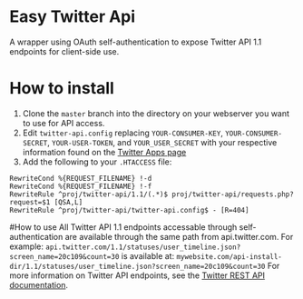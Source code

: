 # Easy Twitter Api

A wrapper using OAuth self-authentication to expose Twitter API 1.1 endpoints for client-side use.

# How to install

1. Clone the `master` branch into the directory on your webserver you want to use for API access.
2. Edit `twitter-api.config` replacing `YOUR-CONSUMER-KEY`, `YOUR-CONSUMER-SECRET`, `YOUR-USER-TOKEN`, and `YOUR_USER_SECRET` with your respective information found on the [Twitter Apps page](https://apps.twitter.com/)
3. Add the following to your `.HTACCESS` file:

```
RewriteCond %{REQUEST_FILENAME} !-d
RewriteCond %{REQUEST_FILENAME} !-f
RewriteRule ^proj/twitter-api/1.1/(.*)$ proj/twitter-api/requests.php?request=$1 [QSA,L]
RewriteRule ^proj/twitter-api/twitter-api.config$ - [R=404]
```

#How to use
All Twitter API 1.1 endpoints accessable through self-authentication are available through the same path from api.twitter.com.
For example: `api.twitter.com/1.1/statuses/user_timeline.json?screen_name=20c109&count=30` is available at: `mywebsite.com/api-install-dir/1.1/statuses/user_timeline.json?screen_name=20c109&count=30`
For more information on Twitter API endpoints, see the [Twitter REST API documentation](https://dev.twitter.com/rest/public).
